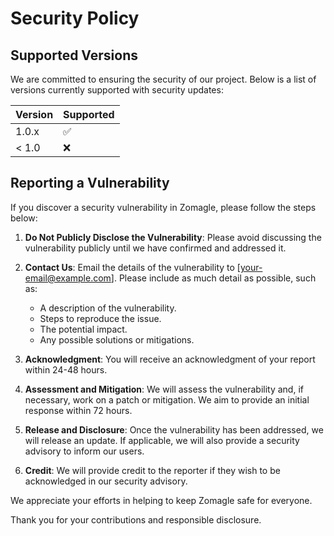 # Security Policy

## Supported Versions

We are committed to ensuring the security of our project. Below is a list of versions currently supported with security updates:

| Version | Supported          |
| ------- | ------------------ |
| 1.0.x   | :white_check_mark: |
| < 1.0   | :x:                |

## Reporting a Vulnerability

If you discover a security vulnerability in Zomagle, please follow the steps below:

1. **Do Not Publicly Disclose the Vulnerability**: Please avoid discussing the vulnerability publicly until we have confirmed and addressed it.

2. **Contact Us**: Email the details of the vulnerability to [your-email@example.com]. Please include as much detail as possible, such as:
   - A description of the vulnerability.
   - Steps to reproduce the issue.
   - The potential impact.
   - Any possible solutions or mitigations.

3. **Acknowledgment**: You will receive an acknowledgment of your report within 24-48 hours.

4. **Assessment and Mitigation**: We will assess the vulnerability and, if necessary, work on a patch or mitigation. We aim to provide an initial response within 72 hours.

5. **Release and Disclosure**: Once the vulnerability has been addressed, we will release an update. If applicable, we will also provide a security advisory to inform our users.

6. **Credit**: We will provide credit to the reporter if they wish to be acknowledged in our security advisory.

We appreciate your efforts in helping to keep Zomagle safe for everyone.

Thank you for your contributions and responsible disclosure.

